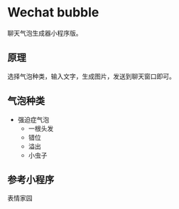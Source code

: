 # Wechat bubble

聊天气泡生成器小程序版。

## 原理

选择气泡种类，输入文字，生成图片，发送到聊天窗口即可。

## 气泡种类

- 强迫症气泡
  - 一根头发
  - 错位
  - 溢出
  - 小虫子

## 参考小程序

表情家园
